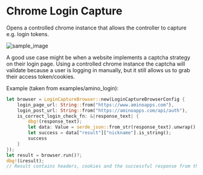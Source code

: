 # Chrome Login Capture

Opens a controlled chrome instance that allows the controller to capture e.g. login tokens.

![sample_image](https://imgur.com/jIYbJUK.jpg)

A good use case might be when a website implements a captcha strategy on their login page.
Using a controlled chrome instance the captcha will validate because a user is logging in manually, but it still allows
us to grab their access token/cookies.

Example (taken from examples/amino_login):
```rust
let browser = LoginCaptureBrowser::new(LoginCaptureBrowserConfig {
    login_page_url: String::from("https://www.aminoapps.com"),
    login_post_url: String::from("https://aminoapps.com/api/auth"),
    is_correct_login_check_fn: &|response_text| {
        dbg!(response_text);
        let data: Value = serde_json::from_str(response_text).unwrap();
        let success = data["result"]["nickname"].is_string();
        success
    }
});
let result = browser.run()?;
dbg!(&result);
// Result contains headers, cookies and the successful response from the login_post_url
```

